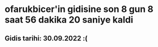 # ofarukbicer'in gidisine son 8 gun 8 saat 56 dakika 20 saniye kaldi

## Gidis tarihi: 30.09.2022 :(